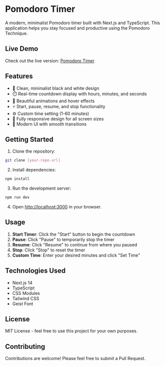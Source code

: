 # Pomodoro Timer

A modern, minimalist Pomodoro timer built with Next.js and TypeScript. This application helps you stay focused and productive using the Pomodoro Technique.

## Live Demo

Check out the live version: [Pomodoro Timer](https://pomodoro-tim3r.vercel.app/)

## Features

- 🎯 Clean, minimalist black and white design
- ⏱️ Real-time countdown display with hours, minutes, and seconds
- 🎨 Beautiful animations and hover effects
- ⚡ Start, pause, resume, and stop functionality
- ⚙️ Custom time setting (1-60 minutes)
- 📱 Fully responsive design for all screen sizes
- 🎨 Modern UI with smooth transitions

## Getting Started

1. Clone the repository:
```bash
git clone [your-repo-url]
```

2. Install dependencies:
```bash
npm install
```

3. Run the development server:
```bash
npm run dev
```

4. Open [http://localhost:3000](http://localhost:3000) in your browser.

## Usage

1. **Start Timer**: Click the "Start" button to begin the countdown
2. **Pause**: Click "Pause" to temporarily stop the timer
3. **Resume**: Click "Resume" to continue from where you paused
4. **Stop**: Click "Stop" to reset the timer
5. **Custom Time**: Enter your desired minutes and click "Set Time"

## Technologies Used

- Next.js 14
- TypeScript
- CSS Modules
- Tailwind CSS
- Geist Font

## License

MIT License - feel free to use this project for your own purposes.

## Contributing

Contributions are welcome! Please feel free to submit a Pull Request.
